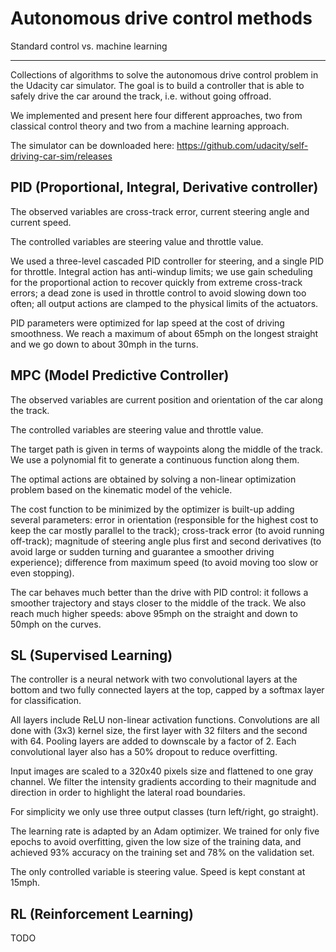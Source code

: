 # Autonomous drive control methods
Standard control vs. machine learning

---

Collections of algorithms to solve the autonomous drive control problem in the Udacity car simulator. The goal is to build a controller that is able to safely drive the car around the track, i.e. without going offroad.

We implemented and present here four different approaches, two from classical control theory and two from a machine learning approach.

The simulator can be downloaded here: https://github.com/udacity/self-driving-car-sim/releases

## PID (Proportional, Integral, Derivative controller)

The observed variables are cross-track error, current steering angle and current speed.

The controlled variables are steering value and throttle value.

We used a three-level cascaded PID controller for steering, and a single PID for throttle. Integral action has anti-windup limits; we use gain scheduling for the proportional action to recover quickly from extreme cross-track errors; a dead zone is used in throttle control to avoid slowing down too often; all output actions are clamped to the physical limits of the actuators.

PID parameters were optimized for lap speed at the cost of driving smoothness. We reach a maximum of about 65mph on the longest straight and we go down to about 30mph in the turns.

## MPC (Model Predictive Controller)

The observed variables are current position and orientation of the car along the track.

The controlled variables are steering value and throttle value.

The target path is given in terms of waypoints along the middle of the track. We use a polynomial fit to generate a continuous function along them.

The optimal actions are obtained by solving a non-linear optimization problem based on the kinematic model of the vehicle.

The cost function to be minimized by the optimizer is built-up adding several parameters: error in orientation (responsible for the highest cost to keep the car mostly parallel to the track); cross-track error (to avoid running off-track); magnitude of steering angle plus first and second derivatives (to avoid large or sudden turning and guarantee a smoother driving experience); difference from maximum speed (to avoid moving too slow or even stopping).

The car behaves much better than the drive with PID control: it follows a smoother trajectory and stays closer to the middle of the track. We also reach much higher speeds: above 95mph on the straight and down to 50mph on the curves.

## SL (Supervised Learning)

The controller is a neural network with two convolutional layers at the bottom and two fully connected layers at the top, capped by a softmax layer for classification.

All layers include ReLU non-linear activation functions. Convolutions are all done with (3x3) kernel size, the first layer with 32 filters and the second with 64. Pooling layers are added to downscale by a factor of 2. Each convolutional layer also has a 50% dropout to reduce overfitting.

Input images are scaled to a 320x40 pixels size and flattened to one gray channel. We filter the intensity gradients according to their magnitude and direction in order to highlight the lateral road boundaries.

For simplicity we only use three output classes (turn left/right, go straight).

The learning rate is adapted by an Adam optimizer. We trained for only five epochs to avoid overfitting, given the low size of the training data, and achieved 93% accuracy on the training set and 78% on the validation set.

The only controlled variable is steering value. Speed is kept constant at 15mph.

## RL (Reinforcement Learning)

TODO